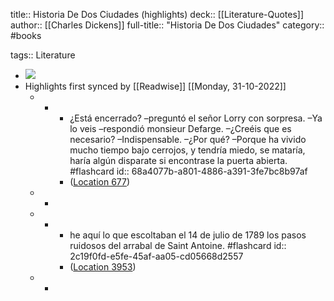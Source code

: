 title:: Historia De Dos Ciudades (highlights)
deck:: [[Literature-Quotes]]
author:: [[Charles Dickens]]
full-title:: "Historia De Dos Ciudades"
category:: #books

tags:: Literature

- ![](https://m.media-amazon.com/images/I/51aKKf+ahtL._SY160.jpg)
- Highlights first synced by [[Readwise]] [[Monday, 31-10-2022]]
	- -
		- ¿Está encerrado? –preguntó el señor Lorry con sorpresa. –Ya lo veis –respondió monsieur Defarge. –¿Creéis que es necesario? –Indispensable. –¿Por qué? –Porque ha vivido mucho tiempo bajo cerrojos, y tendría miedo, se mataría, haría algún disparate si encontrase la puerta abierta. #flashcard
		  id:: 68a4077b-a801-4886-a391-3fe7bc8b97af
		- ([Location 677](https://readwise.io/to_kindle?action=open&asin=B00841YICS&location=677))
	- -
	- -
		- he aquí lo que escoltaban el 14 de julio de 1789 los pasos ruidosos del arrabal de Saint Antoine. #flashcard
		  id:: 2c19f0fd-e5fe-45af-aa05-cd05668d2557
		- ([Location 3953](https://readwise.io/to_kindle?action=open&asin=B00841YICS&location=3953))
	- -
